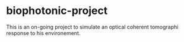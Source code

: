 # biophotonic-project

This is an on-going project to simulate an optical coherent tomographi response to his environement.
